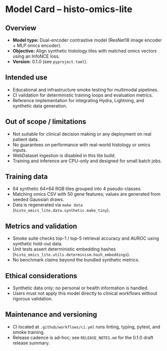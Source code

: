 # Model Card – histo-omics-lite

## Overview
- **Model type:** Dual-encoder contrastive model (ResNet18 image encoder + MLP omics encoder).
- **Objective:** Align synthetic histology tiles with matched omics vectors using an InfoNCE loss.
- **Version:** 0.1.0 (see `pyproject.toml`).

## Intended use
- Educational and infrastructure smoke testing for multimodal pipelines.
- CI validation for deterministic training loops and evaluation metrics.
- Reference implementation for integrating Hydra, Lightning, and synthetic data generation.

## Out of scope / limitations
- Not suitable for clinical decision making or any deployment on real patient data.
- No guarantees on performance with real-world histology or omics inputs.
- WebDataset ingestion is disabled in this lite build.
- Training and inference are CPU-only and designed for small batch jobs.

## Training data
- 64 synthetic 64×64 RGB tiles grouped into 4 pseudo-classes.
- Matching omics CSV with 50 gene features; values are generated from seeded Gaussian draws.
- Data is regenerated via `make data` (`histo_omics_lite.data.synthetic.make_tiny`).

## Metrics and validation
- Smoke suite checks top-1 / top-5 retrieval accuracy and AUROC using synthetic hold-out data.
- Unit tests assert deterministic embedding hashes (`histo_omics_lite.utils.determinism.hash_embeddings`).
- No benchmark claims beyond the bundled synthetic metrics.

## Ethical considerations
- Synthetic data only; no personal or health information is handled.
- Users must not apply this model directly to clinical workflows without rigorous validation.

## Maintenance and versioning
- CI located at `.github/workflows/ci.yml` runs linting, typing, pytest, and smoke training.
- Release cadence is ad-hoc; see `RELEASE_NOTES.md` for the 0.1.0 draft release summary.
